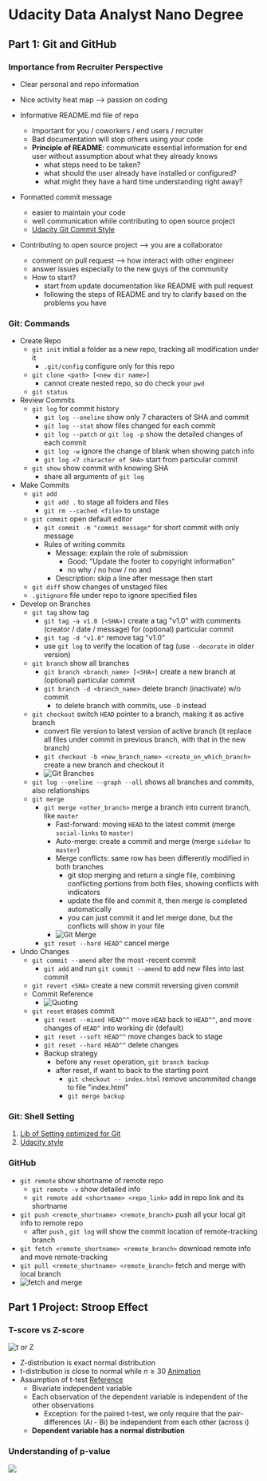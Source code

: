 # Udacity Data Analyst Nano Degree

## Part 1: Git and GitHub

### Importance from Recruiter Perspective 

- Clear personal and repo information
- Nice activity heat map -->  passion on coding
- Informative README.md file of repo
  - Important for you / coworkers / end users / recruiter
  - Bad documentation will stop others using your code
  - **Principle of README**: communicate essential information for end user without assumption about what they already knows
    - what steps need to be taken?
    - what should the user already have installed or configured?
    - what might they have a hard time understanding right away?
- Formatted commit message

  - easier to maintain your code
  - well communication while contributing to  open source project
  - [Udacity Git Commit Style](https://udacity.github.io/git-styleguide/)
- Contributing to open source project -->  you are a collaborator
  - comment on pull request --> how interact with other engineer
  - answer issues especially to the new guys of the community
  - How to start?
    - start from update documentation like README with pull request
    - following the steps of README and try to clarify based on the problems you have

### Git: Commands

- Create Repo
  - `git init` initial a folder as a new repo, tracking all modification under it
    - `.git/config` configure only for this repo
  - `git clone <path> [<new dir name>]`
    - cannot create nested repo, so do check your `pwd`
  - `git status`
- Review Commits
  - `git log` for commit history
    - `git log --oneline` show only 7 characters of SHA and commit
    - `git log --stat` show files changed for each commit
    - `git log --patch` or `git log -p` show the detailed changes of each commit
    - `git log -w` ignore the change of blank when showing patch info
    - `git log <7 character of SHA>` start from particular commit
  - `git show` show commit with knowing SHA
    - share all arguments of `git log`
- Make Commits
  - `git add` 
    - `git add .` to stage all folders and files
    - `git rm --cached <file>` to unstage
  - `git commit` open default editor
    - `git commit -m "commit message"` for short commit with only message
    - Rules of writing commits
      - Message: explain the role of submission
        - Good: "Update the footer to copyright information"
        - no why / no how / no and
      - Description: skip a line after message then start
  - `git diff` show changes of unstaged files
  - `.gitignore` file under repo to ignore specified files
- Develop on Branches
  - `git tag` show tag
    - `git tag -a v1.0 [<SHA>]` create a tag "v1.0" with comments (creator / date / message) for (optional) particular commit
    - `git tag -d "v1.0"` remove tag "v1.0"
    - use `git log` to verify the location of tag (use `--decorate` in older version)
  - `git branch` show all branches
    - `git branch <branch_name> [<SHA>]` create a new branch at (optional) particular commit
    - `git branch -d <branch_name>` delete branch (inactivate) w/o commit
      - to delete branch with commits, use `-D` instead
  - `git checkout` switch `HEAD` pointer to a branch, making it as active branch
    - convert file version to latest version of active branch (it replace all files under commit in previous branch, with that in the new branch)
    - `git checkout -b <new_branch_name> <create_on_which_branch>`  create a new branch and checkout it
    - ![Git Branches](../img/git_branch.png)
  - `git log --oneline --graph --all` shows all branches and commits, also relationships
  - `git merge`
    - `git merge <other_branch>` merge a branch into current branch, like `master`
      - Fast-forward: moving `HEAD` to the latest commit (merge `social-links` to `master)`
      - Auto-merge: create a commit and merge (merge `sidebar` to `master`)
      - Merge conflicts: same row has been differently modified in both branches
        - git stop merging and return a single file, combining conflicting portions from both files, showing conflicts with indicators
        - update the file and commit it, then merge is completed automatically
        - you can just commit it and let merge done, but the conflicts will show in your file
      - ![Git Merge](../img/git_merge.png)
    - `git reset --hard HEAD^` cancel merge
- Undo Changes
  - `git commit --amend` alter the most -recent commit
    - `git add` and run `git commit --amend` to add new files into last commit
  - `git revert <SHA>` create a new commit reversing given commit
  - Commit Reference
    - ![Quoting](../img/git_father.png)
  - `git reset` erases commit
    - `git reset --mixed HEAD^^` move `HEAD` back to `HEAD^^`, and move changes of `HEAD^` into working dir (default)
    - `git reset --soft HEAD^^` move changes back to stage
    - `git reset --hard HEAD^^` delete changes
    - Backup strategy
      - before any `reset` operation, `git branch backup` 
      - after reset, if want to back to the starting point
        - `git checkout -- index.html` remove uncommited change to file "index.html"
        - `git merge backup` 

### Git: Shell Setting

1. [Lib of Setting optimized for Git](https://dotfiles.github.io/)
2. [Udacity style](https://classroom.udacity.com/nanodegrees/nd002-cn-advanced-career/parts/0f916a11-e0ae-4845-bb35-ee05bc7f1ac9/modules/63a3bbc1-bc00-4ee7-a894-a2d91841f30f/lessons/1b369991-f1ca-4d6a-ba8f-e8318d76322f/concepts/63a6f935-dea7-43c2-aaa3-61deea5070c8)

### GitHub

- `git remote` show shortname of remote repo
  - `git remote -v` show detailed info
  - `git remote add <shortname> <repo_link>` add in repo link and its shortname
- `git push <remote_shortname> <remote_branch>` push all your local git info to remote repo
  - after `push` , `git log` will show the commit location of remote-tracking branch
- `git fetch <remote_shortname> <remote_branch>` download remote info and move remote-tracking 
- `git pull <remote_shortname> <remote_branch>` fetch and merge with local branch
- ![fetch and merge](../img/git_fetch.png)



## Part 1 Project: Stroop Effect

### T-score vs Z-score

![t or Z](http://www.statisticshowto.com/wp-content/uploads/2013/08/t-score-vs.-z-score.png)

- Z-distribution is exact normal distribution
- t-distribution is close to normal while $n\ge30$  [Animation](http://rpsychologist.com/d3/tdist/)
- Assumption of t-test [Reference](http://www.csic.cornell.edu/Elrod/t-test/t-test-assumptions.html)
  - Bivariate independent variable
  - Each observation of the dependent variable is independent of the other observations
    - Exception: for the paired t-test, we only require that the pair-differences (Ai - Bi) be independent from each other (across i)
  - **Dependent variable has a normal distribution**

### Understanding of p-value

![](https://udacity-reviews-uploads.s3.amazonaws.com/_attachments/60529/1492190110/Screen_Shot_2017-04-15_at_1.14.44_AM.png)